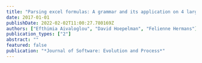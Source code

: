 ```yaml
---
title: "Parsing excel formulas: A grammar and its application on 4 large datasets"
date: 2017-01-01
publishDate: 2022-02-02T11:00:27.780169Z
authors: ["Efthimia Aivaloglou", "David Hoepelman", "Felienne Hermans"]
publication_types: ["2"]
abstract: ""
featured: false
publication: "*Journal of Software: Evolution and Process*"
---
```


